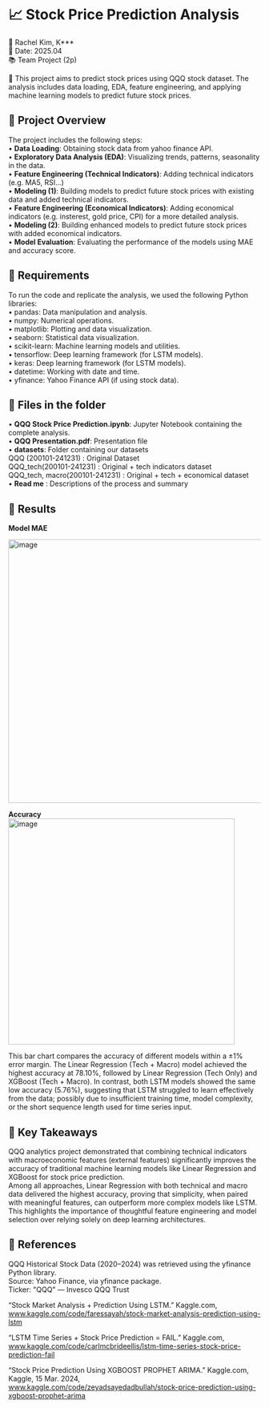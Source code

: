 # 📈 Stock Price Prediction Analysis

📎 Rachel Kim, K***  
📅 Date: 2025.04  
📚 Team Project (2p)  


📝 This project aims to predict stock prices using QQQ stock dataset. The analysis includes data loading, EDA, feature engineering, and applying machine learning models to predict future stock prices.


    
## 📂 Project Overview
The project includes the following steps:    
•	**Data Loading**: Obtaining stock data from yahoo finance API.  
•	**Exploratory Data Analysis (EDA)**: Visualizing trends, patterns, seasonality in the data.  
•	**Feature Engineering (Technical Indicators)**: Adding technical indicators (e.g. MA5, RSI...)  
•	**Modeling (1)**: Building models to predict future stock prices with existing data and added technical indicators.  
•	**Feature Engineering (Economical Indicators)**: Adding economical indicators (e.g. insterest, gold price, CPI) for a more detailed analysis.  
•	**Modeling (2)**: Building enhanced models to predict future stock prices with added economical indicators.  
•	**Model Evaluation**: Evaluating the performance of the models using MAE and accuracy score.  



## 📂 Requirements  
To run the code and replicate the analysis, we used the following Python libraries:  
•	pandas: Data manipulation and analysis.  
•	numpy: Numerical operations.  
•	matplotlib: Plotting and data visualization.  
•	seaborn: Statistical data visualization.  
•	scikit-learn: Machine learning models and utilities.  
•	tensorflow: Deep learning framework (for LSTM models).  
•	keras: Deep learning framework (for LSTM models).  
•	datetime: Working with date and time.  
•	yfinance: Yahoo Finance API (if using stock data).  

## 📂 Files in the folder  
•	**QQQ Stock Price Prediction.ipynb**: Jupyter Notebook containing the complete analysis.    
•	**QQQ Presentation.pdf**: Presentation file    
•	**datasets**: Folder containing our datasets   
QQQ (200101-241231) : Original Dataset   
QQQ_tech(200101-241231) : Original + tech indicators dataset   
QQQ_tech, macro(200101-241231) : Original + tech + economical dataset  
•	**Read me** : Descriptions of the process and summary  





## 📂 Results  
**Model MAE**  

<img width="527" alt="image" src="https://github.com/user-attachments/assets/1ef36030-895c-45b8-91b7-2ba7a26f1dce" />  


**Accuracy**  
<img width="452" alt="image" src="https://github.com/user-attachments/assets/0171a2be-274b-4dc8-92c4-ff833e1648b2" />  

 
This bar chart compares the accuracy of different models within a ±1% error margin. The Linear Regression (Tech + Macro) model achieved the highest accuracy at 78.10%, followed by Linear Regression (Tech Only) and XGBoost (Tech + Macro). 
In contrast, both LSTM models showed the same low accuracy (5.76%), suggesting that LSTM struggled to learn effectively from the data; possibly due to insufficient training time, model complexity, or the short sequence length used for time series input.  

## 📂 Key Takeaways  

QQQ analytics project demonstrated that combining technical indicators with macroeconomic features (external features) significantly improves the accuracy of traditional machine learning models like Linear Regression and XGBoost for stock price prediction.   
Among all approaches, Linear Regression with both technical and macro data delivered the highest accuracy, proving that simplicity, when paired with meaningful features, can outperform more complex models like LSTM. This highlights the importance of thoughtful feature engineering and model selection over relying solely on deep learning architectures.  

## 📂 References  
QQQ Historical Stock Data (2020–2024) was retrieved using the yfinance Python library.  
Source: Yahoo Finance, via yfinance package.  
Ticker: "QQQ" — Invesco QQQ Trust  

“Stock Market Analysis + Prediction Using LSTM.” Kaggle.com,  
www.kaggle.com/code/faressayah/stock-market-analysis-prediction-using-lstm  

“LSTM Time Series + Stock Price Prediction = FAIL.” Kaggle.com,   
www.kaggle.com/code/carlmcbrideellis/lstm-time-series-stock-price-prediction-fail  

“Stock Price Prediction Using XGBOOST PROPHET ARIMA.” Kaggle.com, Kaggle, 15 Mar. 2024,   
www.kaggle.com/code/zeyadsayedadbullah/stock-price-prediction-using-xgboost-prophet-arima  

